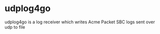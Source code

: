 udplog4go
=========

udplog4go is a log receiver which writes Acme Packet SBC logs sent over udp to file
